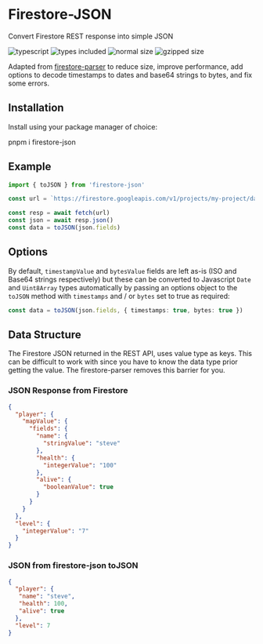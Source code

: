 # Firestore-JSON

Convert Firestore REST response into simple JSON

![typescript](https://badgen.net/badge/icon/typescript?icon=typescript&label)
![types included](https://badgen.net/npm/types/tslib)
![normal size](https://img.shields.io/bundlephobia/min/firestore-json?style=flat-square)
![gzipped size](https://img.shields.io/bundlephobia/minzip/firestore-json?style=flat-square)

Adapted from [firestore-parser](https://www.npmjs.com/package/firestore-parser) to reduce size, improve performance, add options to decode timestamps to dates and base64 strings to bytes, and fix some errors.

## Installation

Install using your package manager of choice:

  pnpm i firestore-json

## Example

```ts
import { toJSON } from 'firestore-json'

const url = `https://firestore.googleapis.com/v1/projects/my-project/databases/(default)/documents/mycollection/my-doc`

const resp = await fetch(url)
const json = await resp.json()
const data = toJSON(json.fields)
```

## Options

By default, `timestampValue` and `bytesValue` fields are left as-is (ISO and Base64 strings respectively) but these can be converted to Javascript `Date` and `Uint8Array` types automatically by passing an options object to the `toJSON` method with `timestamps` and / or `bytes` set to true as required:

```ts
const data = toJSON(json.fields, { timestamps: true, bytes: true })
```

## Data Structure

The Firestore JSON returned in the REST API, uses value type as keys. This can be difficult to work with since you have to know the data type prior getting the value. The firestore-parser removes this barrier for you.

### JSON Response from Firestore

```json
{
  "player": {
    "mapValue": {
      "fields": {
        "name": {
          "stringValue": "steve"
        },
        "health": {
          "integerValue": "100"
        },
        "alive": {
          "booleanValue": true
        }
      }
    }
  },
  "level": {
    "integerValue": "7"
  }
}
```

### JSON from firestore-json toJSON

```json
{
  "player": {
   "name": "steve",
   "health": 100,
   "alive": true
  },
  "level": 7
}
```